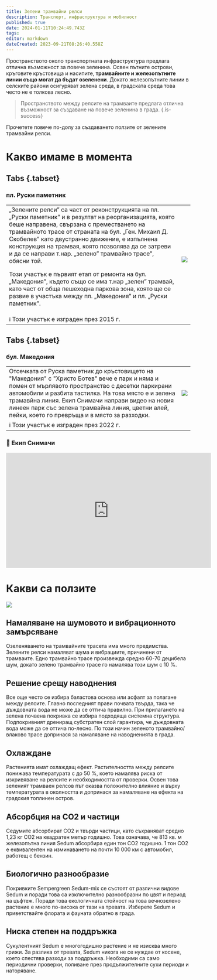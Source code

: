 ```yaml
---
title: Зелени трамвайни релси
description: Транспорт, инфраструктура и мобилност
published: true
date: 2024-01-11T10:24:49.743Z
tags: 
editor: markdown
dateCreated: 2023-09-21T08:26:40.558Z
---
```


Пространството около транспортната инфраструктура предлага отлична възможност за повече зеленина. Освен пътните острови, кръговите кръстовища и насипите, **трамвайните и железопътните линии също могат да бъдат озеленени**. Докато железопътните линии в селските райони осигуряват зелена среда, в градската среда това често не е толкова лесно. 
> Пространството между релсите на трамваите предлага отлична възможност за създаване на повече зеленина в града.
{.is-success}

Прочетете повече по-долу за създаването ползите от зелените трамвайни релси.

# Какво имаме в момента
## Tabs {.tabset}

### пл. Руски паметник
<div class="table-responsive"><table style="width:100%"><tr>
<td><span>„Зелените релси” са част от реконструкцията на пл. „Руски паметник” и в резултат на реорганизацията, която беше направена, свързана с преместването на трамвайното трасе от страната на бул. „Ген. Михаил Д. Скобелев” като двустранно движение, е изпълнена конструкция на трамвая, която позволява да се затреви и да се направи т.нар. „зелено” трамвайно трасе”, обясни той.

Този участък е първият етап от ремонта на бул. „Македония”, където също се има т.нар „зелен” трамвай, като част от обща пешеходна паркова зона, която ще се развие в участъка между пл. „Македония” и пл. „Руски паметник”.</span><br></td>
<td><img src="https://lh3.google.com/u/0/d/1eguZrmSaLM6EwKYNvM2ht0OQDN6CNjI1"></td></tr>
  <td colspan=2 >ℹ️ <a href=""><b></b></a>Този участък е изграден през 2015 г.</td></table></div>
  
## Tabs {.tabset}

### бул. Македония
<div class="table-responsive"><table style="width:100%"><tr>
<td><span>Отсечката от Руска паметник до кръстовището на "Македония" с "Христо Ботев" вече е парк и няма и помен от мърлявото пространство с десетки паркирани автомобили и разбита тастилка. На това място е и зелена трамавйна линия. Екип Снимачи направи видео на новия линеен парк със зелена трамвайна линия, цветни алей, пейки, което го превръща и в място за разходки.</span><br></td>
<td><img src="https://lh3.google.com/u/0/d/1xy5eWHisSdwSvSLeTxfaVpwF6OVC-ULK"></td></tr>
  <td colspan=2 >ℹ️ <a href=""><b></b></a>Този участък е изграден през 2022 г.</td></table></div>
  
### 🎥 Екип Снимачи
<center><iframe width="560" height="315" src="https://www.youtube.com/embed/cHXMqWQBSrE" title="YouTube video player" frameborder="0" allow="accelerometer; autoplay; clipboard-write; encrypted-media; gyroscope; picture-in-picture; web-share" allowfullscreen></iframe></center>

# Какви са ползите
<img src="https://lh3.google.com/u/0/d/1BS7opj4o786j3KLqp5hhS4ySd3HovOjX">


## Намаляване на шумовото и вибрационното замърсяване
Озеленяването на трамвайните трасета има много предимства. Зелените релси намаляват шума и вибрациите, причинени от трамваите. Едно трамвайно трасе произвежда средно 60-70 децибела шум, докато зелено трамвайно трасе го намалява този шум с 10 %.

## Решение срещу наводнения
Все още често се избира баластова основа или асфалт за полагане между релсите. Главно последният прави почвата твърда, така че дъждовната вода не може да се оттича правилно. При прилагането на зелена почвена покривка се избира подходяща системна структура. Подпокривният дрениращ субстратен слой гарантира, че дъждовната вода може да се оттича по-лесно. По този начин зеленото трамвайно/влаково трасе допринася за намаляване на наводненията в града.

## Охлаждане
Растенията имат охлаждащ ефект. Растителността между релсите понижава температурата с до 50 %, което намалява риска от изкривяване на релсите и необходимостта от проверки. Освен това зеленият трамваен релсов път оказва положително влияние и върху температурата в околността и допринася за намаляване на ефекта на градския топлинен остров.

## Абсорбция на CO2 и частици
Седумите абсорбират CO2 и твърди частици, като съхраняват средно 1,23 кг CO2 на квадратен метър годишно. Това означава, че 813 кв. м железопътна линия Sedum абсорбира един тон CO2 годишно. 1 тон CO2 е еквивалентен на изминаването на почти 10 000 км с автомобил, работещ с бензин.

## Биологично разнообразие
Покривките Sempergreen Sedum-mix се състоят от различни видове Sedum и поради това са изключително разнообразни по цвят и период на цъфтеж. Поради това екологичната стойност на това вечнозелено растение е много по-висока от тази на тревата. Изберете Sedum и приветствайте флората и фауната обратно в града.

## Ниска степен на поддръжка
Сукулентният Sedum е многогодишно растение и не изисква много грижи. За разлика от тревата, Sedum никога не се нуждае от косене, което спестява разходи за поддръжка. Необходими са само периодични проверки, поливане през продължителните сухи периоди и наторяване. 